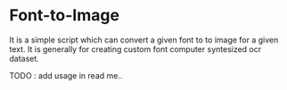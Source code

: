 # Font-to-Image
It is a simple script which can convert a given font to to image for a given text. It is generally for creating custom font computer syntesized ocr dataset.

TODO : add usage in read me..
